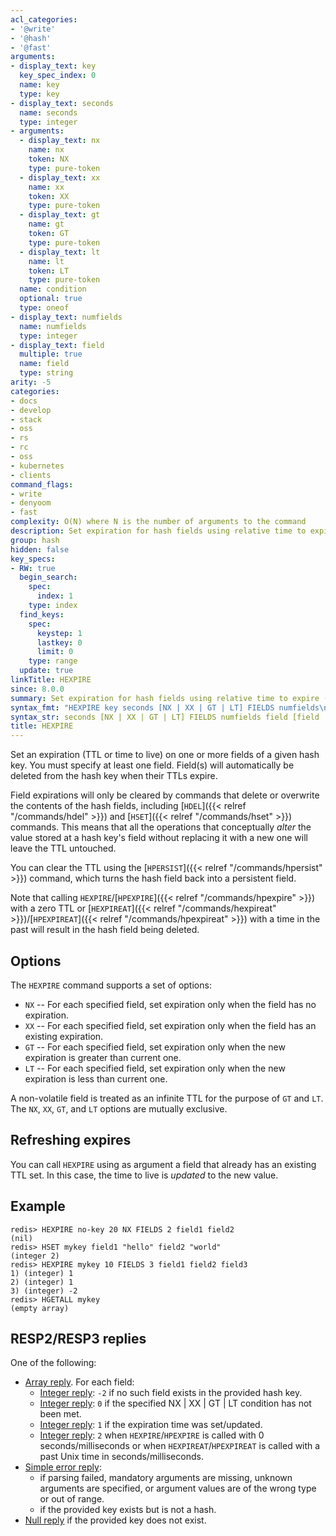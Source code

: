```yaml
---
acl_categories:
- '@write'
- '@hash'
- '@fast'
arguments:
- display_text: key
  key_spec_index: 0
  name: key
  type: key
- display_text: seconds
  name: seconds
  type: integer
- arguments:
  - display_text: nx
    name: nx
    token: NX
    type: pure-token
  - display_text: xx
    name: xx
    token: XX
    type: pure-token
  - display_text: gt
    name: gt
    token: GT
    type: pure-token
  - display_text: lt
    name: lt
    token: LT
    type: pure-token
  name: condition
  optional: true
  type: oneof
- display_text: numfields
  name: numfields
  type: integer
- display_text: field
  multiple: true
  name: field
  type: string
arity: -5
categories:
- docs
- develop
- stack
- oss
- rs
- rc
- oss
- kubernetes
- clients
command_flags:
- write
- denyoom
- fast
complexity: O(N) where N is the number of arguments to the command
description: Set expiration for hash fields using relative time to expire (seconds)
group: hash
hidden: false
key_specs:
- RW: true
  begin_search:
    spec:
      index: 1
    type: index
  find_keys:
    spec:
      keystep: 1
      lastkey: 0
      limit: 0
    type: range
  update: true
linkTitle: HEXPIRE
since: 8.0.0
summary: Set expiration for hash fields using relative time to expire (seconds)
syntax_fmt: "HEXPIRE key seconds [NX | XX | GT | LT] FIELDS numfields\n\ \ field [field ...]"
syntax_str: seconds [NX | XX | GT | LT] FIELDS numfields field [field ...]
title: HEXPIRE
---
```

Set an expiration (TTL or time to live) on one or more fields of a given hash key. You must specify at least one field.
Field(s) will automatically be deleted from the hash key when their TTLs expire.

Field expirations will only be cleared by commands that delete or overwrite the
contents of the hash fields, including [`HDEL`]({{< relref "/commands/hdel" >}}) and [`HSET`]({{< relref "/commands/hset" >}})
commands.
This means that all the operations that conceptually _alter_ the value stored at a hash key's field without replacing it with a new one will leave the TTL untouched.

You can clear the TTL using the [`HPERSIST`]({{< relref "/commands/hpersist" >}}) command, which turns the hash field back into a persistent field.

Note that calling `HEXPIRE`/[`HPEXPIRE`]({{< relref "/commands/hpexpire" >}}) with a zero TTL or
[`HEXPIREAT`]({{< relref "/commands/hexpireat" >}})/[`HPEXPIREAT`]({{< relref "/commands/hpexpireat" >}}) with a time in the past will result in the hash field being deleted.

## Options

The `HEXPIRE` command supports a set of options:

* `NX` -- For each specified field, set expiration only when the field has no expiration.
* `XX` -- For each specified field, set expiration only when the field has an existing expiration.
* `GT` -- For each specified field, set expiration only when the new expiration is greater than current one.
* `LT` -- For each specified field, set expiration only when the new expiration is less than current one.

A non-volatile field is treated as an infinite TTL for the purpose of `GT` and `LT`.
The `NX`, `XX`, `GT`, and `LT` options are mutually exclusive.

## Refreshing expires

You can call `HEXPIRE` using as argument a field that already has an
existing TTL set.
In this case, the time to live is _updated_ to the new value.

## Example

```
redis> HEXPIRE no-key 20 NX FIELDS 2 field1 field2
(nil)
redis> HSET mykey field1 "hello" field2 "world"
(integer 2)
redis> HEXPIRE mykey 10 FIELDS 3 field1 field2 field3
1) (integer) 1
2) (integer) 1
3) (integer) -2
redis> HGETALL mykey
(empty array)
```

## RESP2/RESP3 replies

One of the following:
* [Array reply](../../develop/reference/protocol-spec#arrays). For each field:
    - [Integer reply](../../develop/reference/protocol-spec#integers): `-2` if no such field exists in the provided hash key.
    - [Integer reply](../../develop/reference/protocol-spec#integers): `0` if the specified NX | XX | GT | LT condition has not been met.
    - [Integer reply](../../develop/reference/protocol-spec#integers): `1` if the expiration time was set/updated.
    - [Integer reply](../../develop/reference/protocol-spec#integers): `2` when `HEXPIRE`/`HPEXPIRE` is called with 0 seconds/milliseconds or when `HEXPIREAT`/`HPEXPIREAT` is called with a past Unix time in seconds/milliseconds.
* [Simple error reply](../../develop/reference/protocol-spec#simple-errors):
    - if parsing failed, mandatory arguments are missing, unknown arguments are specified, or argument values are of the wrong type or out of range.
    - if the provided key exists but is not a hash.
* [Null reply](../../develop/reference/protocol-spec#nulls) if the provided key does not exist.
